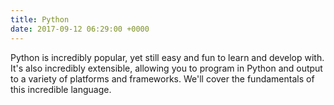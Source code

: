 ```yaml
---
title: Python
date: 2017-09-12 06:29:00 +0000
---
```


Python is incredibly popular, yet still easy and fun to learn and develop with. It's also incredibly extensible, allowing you to program in Python and output to a variety of platforms and frameworks. We'll cover the fundamentals of this incredible language.
